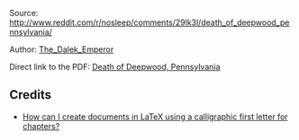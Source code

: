 Source: http://www.reddit.com/r/nosleep/comments/29lk3l/death_of_deepwood_pennsylvania/

Author: [The\_Dalek\_Emperor](http://www.reddit.com/user/The_Dalek_Emperor)

Direct link to the PDF: [Death of Deepwood, Pennsylvania](https://github.com/MartinThoma/free-books/blob/master/Reddit-nosleep/The-Dalek-Emperor/Deepwood-series/Death-of-Deepwood%2C-Pennsylvania/Death-of-Deepwood%2C-Pennsylvania.pdf)

## Credits

* [How can I create documents in LaTeX using a calligraphic first letter for chapters?](http://tex.stackexchange.com/q/769/5645)